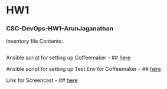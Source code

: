# HW1
### CSC-DevOps-HW1-ArunJaganathan


Inventory file Contents:

```
```

Ansible script for setting up Coffeemaker - ## [here]()

Ansible script for setting up Test Env for Coffeemaker - ## [here]()

Link for Screencast - ## [here]()
